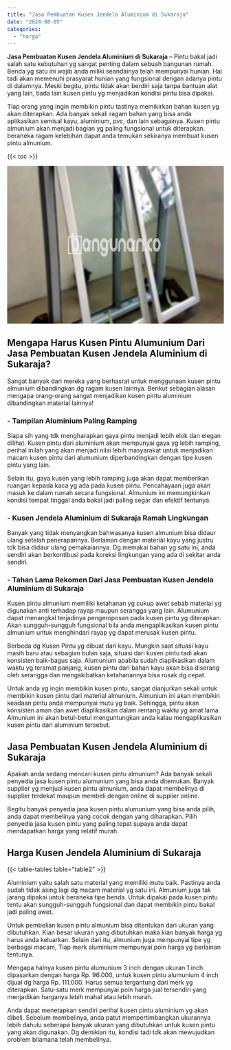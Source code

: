 ```yaml
---
title: "Jasa Pembuatan Kusen Jendela Aluminium di Sukaraja"
date: "2024-08-05"
categories: 
  - "harga"
---
```


**Jasa Pembuatan Kusen Jendela Aluminium di Sukaraja** – Pintu bakal jadi salah satu kebutuhan yg sangat penting dalam sebuah bangunan rumah. Benda yg satu ini wajib anda miliki seandainya telah mempunyai hunian. Hal tadi akan memenuhi prasyarat hunian yang fungsional dengan adanya pintu di dalamnya. Meski begitu, pintu tidak akan berdiri saja tanpa bantuan alat yang lain, tiada lain kusen pintu yg menjadikan kondisi pintu bisa dipakai.

Tiap orang yang ingin membikin pintu tastinya memikirkan bahan kusen yg akan diterapkan. Ada banyak sekali ragam bahan yang bisa anda aplikasikan semisal kayu, aluminium, pvc, dan lain sebagainya. Kusen pintu almunium akan menjadi bagian yg paling fungsional untuk diterapkan. beraneka ragam kelebihan dapat anda temukan sekiranya membuat kusen pintu almunium.

{{< toc >}}

![Jasa Pembuatan Kusen Jendela Aluminium di Sukaraja](/images/harga-kusen-jendela-alumunium-22.png)

## Mengapa Harus Kusen Pintu Alumunium Dari Jasa Pembuatan Kusen Jendela Aluminium di Sukaraja?

Sangat banyak dari mereka yang berhasrat untuk menggunaan kusen pintu almunium dibandingkan dg ragam kusen lainnya. Berikut sebagian alasan mengapa orang-orang sangat menjadikan kusen pintu aluminium dibandingkan material lainnya!

### \- Tampilan Aluminium Paling Ramping

Siapa sih yang tdk mengharapkan gaya pintu menjadi lebih elok dan elegan dilihat. Kusen pintu dari aluminium akan mempunyai gaya yg lebih ramping, perihal inilah yang akan menjadi nilai lebih masyarakat untuk menjadikan macam kusen pintu dari alumunium diperbandingkan dengan tipe kusen pintu yang lain.

Selain itu, gaya kusen yang lebih ramping juga akan dapat memberikan ruangan kepada kaca yg ada pada kusen pintu. Pencahayaan juga akan masuk ke dalam rumah secara fungsional. Almunium ini memungkinkan kondisi tempat tinggal anda bakal jadi paling segar dan efektif tentunya.

### \- Kusen Jendela Aluminium di Sukaraja Ramah Lingkungan

Banyak yang tidak menyangkan bahwasanya kusen almunium bisa didaur ulang setelah penerapannya. Berlainan dengan material kayu yang justru tdk bisa didaur ulang pemakaiannya. Dg memakai bahan yg satu ini, anda sendiri akan berkontibusi pada koreksi lingkungan yang ada di sekitar anda sendiri.

### \- Tahan Lama Rekomen Dari Jasa Pembuatan Kusen Jendela Aluminium di Sukaraja

Kusen pintu almunium memiliki ketahanan yg cukup awet sebab material yg digunakan anti terhadap rayap maupun serangga yang lain. Alumunium dapat menangkal terjadinya pengeroposan pada kusen pintu yg diterapkan. Akan sungguh-sungguh fungsional bila anda mengaplikasikan kusen pintu almunium untuk menghindari rayap yg dapat merusak kusen pintu.

Berbeda dg Kusen Pintu yg dibuat dari kayu. Mungkin saat situasi kayu masih baru atau sebagian bulan saja, situasi dari kusen pintu tadi akan konsisten baik-bagus saja. Alumunium apabila sudah diaplikasikan dalam waktu yg teramat panjang, kusen pintu dari bahan kayu akan bisa diserang oleh serangga dan mengakibatkan ketahanannya bisa rusak dg cepat.

Untuk anda yg ingin membikin kusen pintu, sangat dianjurkan sekali untuk membikin kusen pintu dari material almunium. Almunium ini akan membikin keadaan pintu anda mempunyai mutu yg baik. Sehingga, pintu akan konsisten aman dan awet diaplikasikan dalam rentang waktu yg amat lama. Almunium ini akan betul-betul menguntungkan anda kalau mengaplikasikan kusen pintu dari aluminium tersebut.

## Jasa Pembuatan Kusen Jendela Aluminium di Sukaraja

Apakah anda sedang mencari kusen pintu almunium? Ada banyak sekali penyedia jasa kusen pintu alumunium yang bisa anda ditemukan. Banyak supplier yg menjual kusen pintu almunium, anda dapat membelinya di supplier terdekat maupun membeli dengan online di supplier online.

Begitu banyak penyedia jasa kusen pintu alumunium yang bisa anda pilih, anda dapat membelinya yang cocok dengan yang diharapkan. Pilih penyedia jasa kusen pintu yang paling tepat supaya anda dapat mendapatkan harga yang relatif murah.

## Harga Kusen Jendela Aluminium di Sukaraja

{{< table-tables table="table2" >}}

Aluminium yaitu salah satu material yang memiliki mutu baik. Pastinya anda sudah tidak asing lagi dg macam material yg satu ini. Almunium juga tak jarang dipakai untuk beraneka tipe benda. Untuk dipakai pada kusen pintu tentu akan sungguh-sungguh fungsional dan dapat membikin pintu bakal jadi paling awet.

Untuk pembelian kusen pintu almunium bisa ditentukan dari ukuran yang dibutuhkan. Kian besar ukuran yang dibutuhkan maka kian banyak harga yg harus anda keluarkan. Selain dari itu, almunium juga mempunyai tipe yg berbagai macam, Tiap merk aluminium mempunyai poin harga yg berlainan tentunya.

Mengapa halnya kusen pintu alumunium 3 inch dengan ukuran 1 inch dipasarkan dengan harga Rp. 96.000, untuk kusen pintu alumunium 4 inch dijual dg harga Rp. 111.000. Harus semua tergantung dari merk yg diterapkan. Satu-satu merk mempunyai poin harga jual tersendiri yang menjadikan harganya lebih mahal atau lebih murah.

Anda dapat menetapkan sendiri perihal kusen pintu aluminium yg akan dibeli. Sebelum membelinya, anda patut mempertimbangkan ukurannya lebih dahulu seberapa banyak ukuran yang dibutuhkan untuk kusen pintu yang akan digunakan. Dg demikian itu, kondisi tadi tdk akan mewujudkan problem bilamana telah membelinya.
